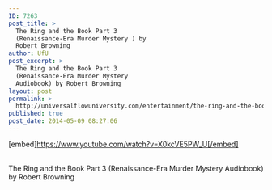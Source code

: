 ```yaml
---
ID: 7263
post_title: >
  The Ring and the Book Part 3
  (Renaissance-Era Murder Mystery ) by
  Robert Browning
author: UfU
post_excerpt: >
  The Ring and the Book Part 3
  (Renaissance-Era Murder Mystery
  Audiobook) by Robert Browning
layout: post
permalink: >
  http://universalflowuniversity.com/entertainment/the-ring-and-the-book-part-3-renaissance-era-murder-mystery-by-robert-browning/
published: true
post_date: 2014-05-09 08:27:06
---
```

[embed]https://www.youtube.com/watch?v=X0kcVE5PW_U[/embed]</br></br>
<p>The Ring and the Book Part 3 (Renaissance-Era Murder Mystery Audiobook) by Robert Browning</p>